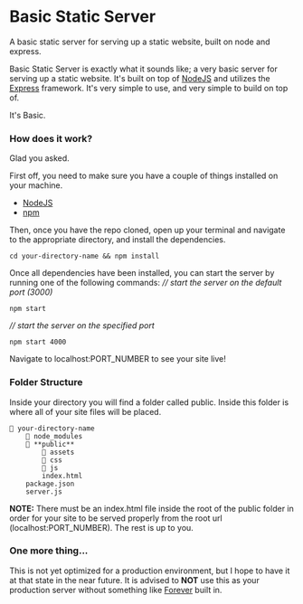 # Basic Static Server
A basic static server for serving up a static website, built on node and express.

Basic Static Server is exactly what it sounds like; a very basic server for serving up a static website. It's built on top of <a href="#">NodeJS</a> and utilizes the <a href="#">Express</a> framework. It's very simple to use, and very simple to build on top of.

It's Basic.

### How does it work?
Glad you asked.

First off, you need to make sure you have a couple of things installed on your machine.
* <a href="https://nodejs.org/en/" target="_blank">NodeJS</a>
* <a href="https://www.npmjs.com/" target="_blank">npm</a>

Then, once you have the repo cloned, open up your terminal and navigate to the appropriate directory, and install the dependencies.

    cd your-directory-name && npm install

Once all dependencies have been installed, you can start the server by running one of the following commands:
*// start the server on the default port (3000)*

    npm start
    
*// start the server on the specified port*
    
    npm start 4000

Navigate to localhost:PORT_NUMBER to see your site live!

### Folder Structure
Inside your directory you will find a folder called public. Inside this folder is where all of your site files will be placed.
    
    📂 your-directory-name
        📂 node_modules
        📂 **public**
            📂 assets
            📂 css
            📂 js
            index.html
        package.json
        server.js
        
**NOTE:** There must be an index.html file inside the root of the public folder in order for your site to be served properly from the root url (localhost:PORT_NUMBER). The rest is up to you.

### One more thing...
This is not yet optimized for a production environment, but I hope to have it at that state in the near future. It is advised to <strong>NOT</strong> use this as your production server without something like <a href="https://github.com/foreverjs/forever" target="_blank">Forever</a> built in.
